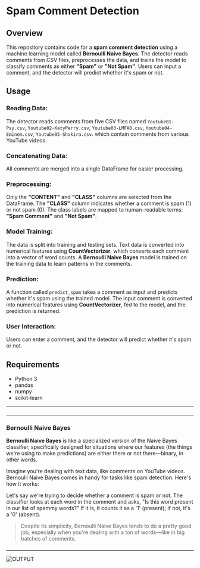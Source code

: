 # Spam Comment Detection

## Overview

This repository contains code for a  **spam comment detection** using a machine learning model called **Bernoulli Naive Bayes**. The detector reads comments from CSV files, preprocesses the data, and trains the model to classify comments as either **"Spam"** or **"Not Spam"**. Users can input a comment, and the detector will predict whether it's spam or not.

## Usage

### Reading Data:
The detector reads comments from five CSV files named `Youtube01-Psy.csv`, `Youtube02-KatyPerry.csv`, `Youtube03-LMFAO.csv`, `Youtube04-Eminem.csv`, `Youtube05-Shakira.csv`. which contain comments from various YouTube videos.

### Concatenating Data:
All comments are merged into a single DataFrame for easier processing.

### Preprocessing:
Only the **"CONTENT"** and **"CLASS"** columns are selected from the DataFrame. The **"CLASS"** column indicates whether a comment is spam (1) or not spam (0). The class labels are mapped to human-readable terms: **"Spam Comment"** and **"Not Spam"**.

### Model Training:
The data is split into training and testing sets. Text data is converted into numerical features using **CountVectorizer**, which converts each comment into a vector of word counts. A **Bernoulli Naive Bayes** model is trained on the training data to learn patterns in the comments.

### Prediction:
A function called `predict_spam` takes a comment as input and predicts whether it's spam using the trained model. The input comment is converted into numerical features using **CountVectorizer**, fed to the model, and the prediction is returned.

### User Interaction:
Users can enter a comment, and the detector will predict whether it's spam or not.

## Requirements

- Python 3
- pandas
- numpy
- scikit-learn

---

###

---
### Bernoulli Naive Bayes

**Bernoulli Naive Bayes** is like a specialized version of the Naive Bayes classifier, specifically designed for situations where our features (the things we're using to make predictions) are either there or not there—binary, in other words. 

Imagine you're dealing with text data, like comments on YouTube videos. Bernoulli Naive Bayes comes in handy for tasks like spam detection. Here's how it works:

Let's say we're trying to decide whether a comment is spam or not. The classifier looks at each word in the comment and asks, "Is this word present in our list of spammy words?" If it is, it counts it as a '1' (present); if not, it's a '0' (absent).



> Despite its simplicity, Bernoulli Naive Bayes tends to do a pretty good job, especially when you're dealing with a ton of words—like in big batches of comments.

###
---
![OUTPUT](https://github.com/SilverStark18/spam_detection/blob/main/spam_detection_output_image.png)




